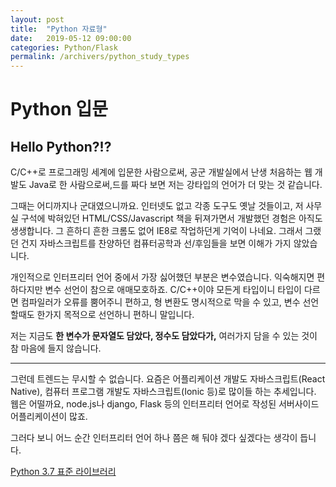 ```yaml
---
layout: post
title:  "Python 자료형"
date:   2019-05-12 09:00:00
categories: Python/Flask
permalink: /archivers/python_study_types
---
```


# Python 입문

## Hello Python?!?

C/C++로 프로그래밍 세계에 입문한 사람으로써, 공군 개발실에서 난생 처음하는 웹 개발도 Java로 한 사람으로써,드를 짜다 보면 저는 강타입의 언어가 더 맞는 것 같습니다. 

그때는 어디까지나 군대였으니까요. 인터넷도 없고 각종 도구도 옛날 것들이고, 저 사무실 구석에 박혀있던 HTML/CSS/Javascript 책을 뒤져가면서 개발했던 경험은 아직도 생생합니다. 그 흔하디 흔한 크롬도 없어 IE8로 작업하던게 기억이 나네요. 그래서 그랬던 건지 자바스크립트를 찬양하던 컴퓨터공학과 선/후임들을 보면 이해가 가지 않았습니다. 

개인적으로 인터프리터 언어 중에서 가장 싫어했던 부분은 변수였습니다. 익숙해지면 편하다지만 변수 선언이 참으로 애매모호하죠. C/C++이야 모든게 타입이니 타입이 다르면 컴파일러가 오류를 뿜어주니 편하고, 형 변환도 명시적으로 막을 수 있고, 변수 선언할때도 한가지 목적으로 선언하니 편하니 말입니다. 

저는 지금도 **한 변수가 문자열도 담았다, 정수도 담았다가,**  여러가지 담을 수 있는 것이 참 마음에 들지 않습니다. 


-----------

그런데 트렌드는 무시할 수 없습니다. 요즘은 어플리케이션 개발도 자바스크립트(React Native), 컴퓨터 프로그램 개발도 자바스크립트(Ionic 등)로 많이들 하는 추세입니다. 웹은 어떨까요, node.js나 django, Flask 등의 인터프리터 언어로 작성된 서버사이드 어플리케이션이 많죠. 

그러다 보니 어느 순간 인터프리터 언어 하나 쯤은 해 둬야 겠다 싶겠다는 생각이 듭니다. 


[Python 3.7 표준 라이브러리](https://docs.python.org/ko/3/library/index.html)



